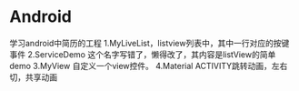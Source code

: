 # Android
学习android中简历的工程
1.MyLiveList，listview列表中，其中一行对应的按键事件
2.ServiceDemo 这个名字写错了，懒得改了，其内容是listView的简单demo
3.MyView 自定义一个view控件。
4.Material ACTIVITY跳转动画，左右切，共享动画